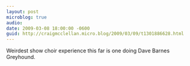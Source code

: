 ```yaml
---
layout: post
microblog: true
audio: 
date: 2009-03-08 18:00:00 -0600
guid: http://craigmcclellan.micro.blog/2009/03/09/t1301886628.html
---
```

Weirdest show choir experience this far is one doing Dave Barnes Greyhound.
